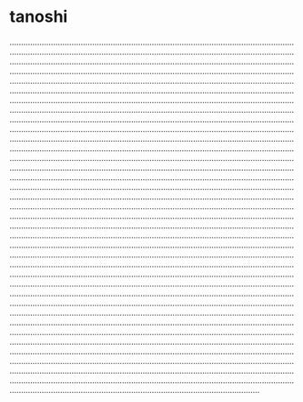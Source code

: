 # tanoshi
.............................................................................................................................................................................................................................................................................................................................................................................................................................................................................................................................................................................................................................................................................................................................................................................................................................................................................................................................................................................................................................................................................................................................................................................................................................................................................................................................................................................................................................................................................................................................................................................................................................................................................................................................................................................................................................................................................................................................................................................................................................................................................................................................................................................................................................................................................................................................................................................................................................................................................................................................................................................................................................................................................................................................................................................................................................................................................................................................................................................................................................................................................................................................................................................................................................................................................................................................................................................................................................................................................................................................................................................................................................................................................................................................................................................................................................................................................................................................................................................................................................................................................................................................................................................................................................................................................................................................................................................................................................................................................................................................................................................................................................................................................................................................................................